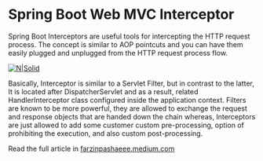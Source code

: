 # Spring Boot Web MVC Interceptor
Spring Boot Interceptors are useful tools for intercepting the HTTP request process. The concept is similar to AOP pointcuts and you can have them easily plugged and unplugged from the HTTP request process flow.

[![N|Solid](https://cdn-images-1.medium.com/max/800/1*HCeQSAnb8uVW28hVOrZZnQ.png)](https://farzinpashaeee.medium.com/)

Basically, Interceptor is similar to a Servlet Filter, but in contrast to the latter, It is located after DispatcherServlet and as a result, related HandlerInterceptor class configured inside the application context. Filters are known to be more powerful, they are allowed to exchange the request and response objects that are handed down the chain whereas, Interceptors are just allowed to add some customer custom pre-processing, option of prohibiting the execution, and also custom post-processing.

Read the full article in [farzinpashaeee.medium.com](https://farzinpashaeee.medium.com/spring-boot-web-mvc-interceptor-1dc4375fab4d)
